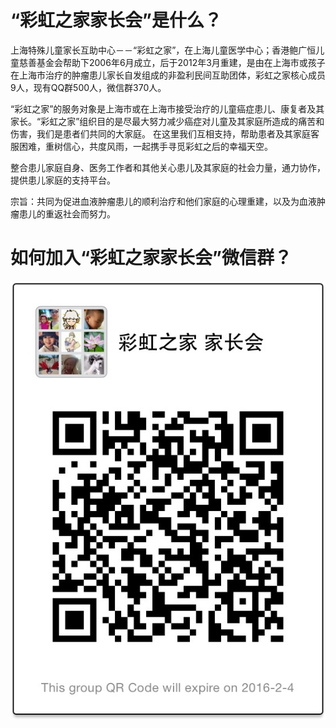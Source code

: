 # “彩虹之家家长会”是什么？
上海特殊儿童家长互助中心－－“彩虹之家”，在上海儿童医学中心；香港鲍广恒儿童慈善基金会帮助下2006年6月成立，后于2012年3月重建，是由在上海市或孩子在上海市治疗的肿瘤患儿家长自发组成的非盈利民间互助团体，彩虹之家核心成员9人，现有QQ群500人，微信群370人。

“彩虹之家”的服务对象是上海市或在上海市接受治疗的儿童癌症患儿、康复者及其家长。“彩虹之家”组织目的是尽最大努力减少癌症对儿童及其家庭所造成的痛苦和伤害，我们是患者们共同的大家庭。 在这里我们互相支持，帮助患者及其家庭客服困难，重树信心，共度风雨，一起携手寻觅彩虹之后的幸福天空。

整合患儿家庭自身、医务工作者和其他关心患儿及其家庭的社会力量，通力协作，提供患儿家庭的支持平台。

宗旨：共同为促进血液肿瘤患儿的顺利治疗和他们家庭的心理重建，以及为血液肿瘤患儿的重返社会而努力。

# 如何加入“彩虹之家家长会”微信群？
![微信群QR](images/wechat_qr.png)
